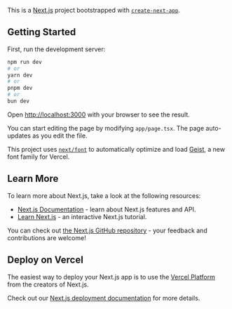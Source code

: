 This is a [Next.js](https://nextjs.org) project bootstrapped with [`create-next-app`](https://nextjs.org/docs/app/api-reference/cli/create-next-app).

## Getting Started

First, run the development server:

```bash
npm run dev
# or
yarn dev
# or
pnpm dev
# or
bun dev
```

Open [http://localhost:3000](http://localhost:3000) with your browser to see the result.

You can start editing the page by modifying `app/page.tsx`. The page auto-updates as you edit the file.

This project uses [`next/font`](https://nextjs.org/docs/app/building-your-application/optimizing/fonts) to automatically optimize and load [Geist](https://vercel.com/font), a new font family for Vercel.

## Learn More

To learn more about Next.js, take a look at the following resources:

- [Next.js Documentation](https://nextjs.org/docs) - learn about Next.js features and API.
- [Learn Next.js](https://nextjs.org/learn) - an interactive Next.js tutorial.

You can check out [the Next.js GitHub repository](https://github.com/vercel/next.js) - your feedback and contributions are welcome!

## Deploy on Vercel

The easiest way to deploy your Next.js app is to use the [Vercel Platform](https://vercel.com/new?utm_medium=default-template&filter=next.js&utm_source=create-next-app&utm_campaign=create-next-app-readme) from the creators of Next.js.

Check out our [Next.js deployment documentation](https://nextjs.org/docs/app/building-your-application/deploying) for more details.

<!-- # AntAuth

A modern authentication system built with **React**, **Ant Design**, and a **fake backend** (Next.js API routes). This project demonstrates a login and signup system with features like password strength checking, dark mode, and mock password recovery.

## Features

- 📱 Responsive design with Ant Design
- 🌙 Dark mode toggle ＊＊＊＊＊＊＊
- 🔒 Login and signup with form validation ＊＊＊＊＊＊＊
- 📊 Password strength indicator ＊＊＊＊＊＊＊
- 🔑 Mock password recovery (simulated due to fake backend) ＊＊＊＊＊＊＊

## Limitations

- Uses a fake backend (static `users` array) for demonstration.
- Features like password-recovery and 2FA are simulated (e.g., codes displayed in UI) due to the absence of email/SMS services.
- Social login is not implemented, as it requires third-party OAuth providers.

## Future Enhancements

With a real backend (e.g., Firebase, Node.js), I would:

- Implement email verification and password recovery using Nodemailer.
- Add social login with Google/Facebook OAuth.
- Enable 2FA with SMS or authenticator apps. -->

